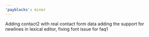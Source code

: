 ```yaml
---
'payblocks': minor
---
```


Adding contact2 with real contact form data adding the support for newlines in lexical editor, fixing font issue for faq1
